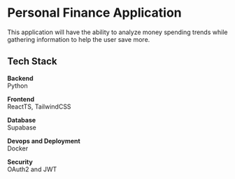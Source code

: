 # Personal Finance Application
This application will have the ability to analyze money spending trends
while gathering information to help the user save more.

## Tech Stack
**Backend**<br/>
Python

**Frontend** <br/>
ReactTS, TailwindCSS

**Database**<br/>
Supabase

**Devops and Deployment**<br/>
Docker

**Security**<br/>
OAuth2 and JWT
